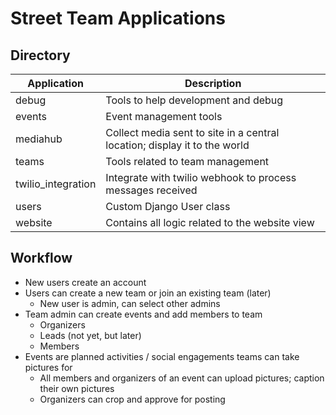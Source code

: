 # Street Team Applications

## Directory

|Application|Description
|---|---|
|debug|Tools to help development and debug|
|events|Event management tools|
|mediahub|Collect media sent to site in a central location; display it to the world|
|teams|Tools related to team management|
|twilio_integration|Integrate with twilio webhook to process messages received|
|users|Custom Django User class|
|website|Contains all logic related to the website view|

## Workflow

- New users create an account
- Users can create a new team or join an existing team (later)
  - New user is admin, can select other admins
- Team admin can create events and add members to team
  - Organizers
  - Leads (not yet, but later)
  - Members
- Events are planned activities / social engagements teams can take pictures for
  - All members and organizers of an event can upload pictures; caption their own pictures
  - Organizers can crop and approve for posting
